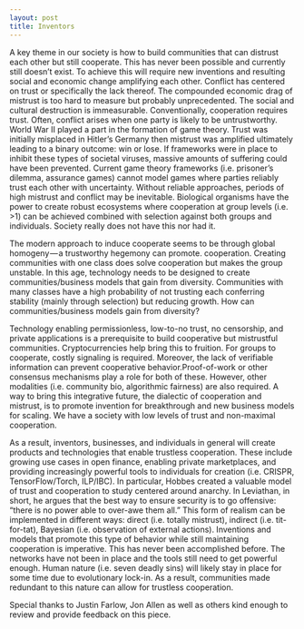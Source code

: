 ```yaml
---
layout: post
title: Inventors
---
```


A key theme in our society is how to build communities that can distrust each other but still cooperate. This has never been possible and currently still doesn’t exist. To achieve this will require new inventions and resulting social and economic change amplifying each other. Conflict has centered on trust or specifically the lack thereof. The compounded economic drag of mistrust is too hard to measure but probably unprecedented. The social and cultural destruction is immeasurable.
Conventionally, cooperation requires trust. Often, conflict arises when one party is likely to be untrustworthy. World War II played a part in the formation of game theory. Trust was initially misplaced in Hitler’s Germany then mistrust was amplified ultimately leading to a binary outcome: win or lose. If frameworks were in place to inhibit these types of societal viruses, massive amounts of suffering could have been prevented. Current game theory frameworks (i.e. prisoner’s dilemma, assurance games) cannot model games where parties reliably trust each other with uncertainty. Without reliable approaches, periods of high mistrust and conflict may be inevitable. Biological organisms have the power to create robust ecosystems where cooperation at group levels (i.e. >1) can be achieved combined with selection against both groups and individuals. Society really does not have this nor had it.

The modern approach to induce cooperate seems to be through global homogeny — a trustworthy hegemony can promote. cooperation. Creating communities with one class does solve cooperation but makes the group unstable. In this age, technology needs to be designed to create communities/business models that gain from diversity. Communities with many classes have a high probability of not trusting each conferring stability (mainly through selection) but reducing growth. How can communities/business models gain from diversity?

Technology enabling permissionless, low-to-no trust, no censorship, and private applications is a prerequisite to build cooperative but mistrustful communities. Cryptocurrencies help bring this to fruition. For groups to cooperate, costly signaling is required. Moreover, the lack of verifiable information can prevent cooperative behavior.Proof-of-work or other consensus mechanisms play a role for both of these. However, other modalities (i.e. community bio, algorithmic fairness) are also required. A way to bring this integrative future, the dialectic of cooperation and mistrust, is to promote invention for breakthrough and new business models for scaling. We have a society with low levels of trust and non-maximal cooperation.

As a result, inventors, businesses, and individuals in general will create products and technologies that enable trustless cooperation. These include growing use cases in open finance, enabling private marketplaces, and providing increasingly powerful tools to individuals for creation (i.e. CRISPR, TensorFlow/Torch, ILP/IBC). In particular, Hobbes created a valuable model of trust and cooperation to study centered around anarchy. In Leviathan, in short, he argues that the best way to ensure security is to go offensive: “there is no power able to over-awe them all.” This form of realism can be implemented in different ways: direct (i.e. totally mistrust), indirect (i.e. tit-for-tat), Bayesian (i.e. observation of external actions). Inventions and models that promote this type of behavior while still maintaining cooperation is imperative. This has never been accomplished before. The networks have not been in place and the tools still need to get powerful enough. Human nature (i.e. seven deadly sins) will likely stay in place for some time due to evolutionary lock-in. As a result, communities made redundant to this nature can allow for trustless cooperation.

Special thanks to Justin Farlow, Jon Allen as well as others kind enough to review and provide feedback on this piece.
